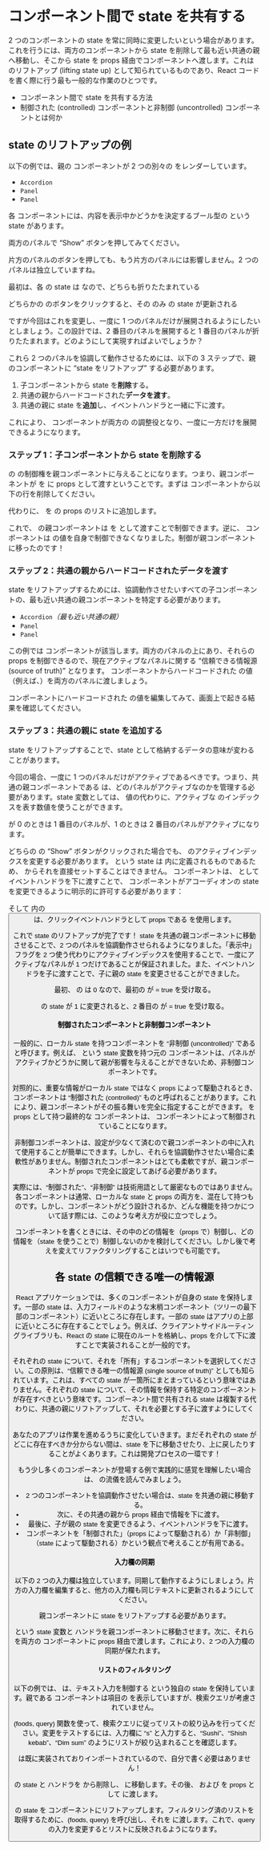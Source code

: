 # コンポーネント間で state を共有する

2 つのコンポーネントの state を常に同時に変更したいという場合があります。これを行うには、両方のコンポーネントから state を削除して最も近い共通の親へ移動し、そこから state を props 経由でコンポーネントへ渡します。これは  のリフトアップ (lifting state up) として知られているものであり、React コードを書く際に行う最も一般的な作業のひとつです。

- コンポーネント間で state を共有する方法
- 制御された (controlled) コンポーネントと非制御 (uncontrolled) コンポーネントとは何か

## state のリフトアップの例


以下の例では、親の  コンポーネントが 2 つの別々の  をレンダーしています。

- `Accordion`
- `Panel`
- `Panel`

各  コンポーネントには、内容を表示中かどうかを決定するブール型の  という state があります。

両方のパネルで “Show” ボタンを押してみてください。

片方のパネルのボタンを押しても、もう片方のパネルには影響しません。2 つのパネルは独立していますね。

最初は、各  の  state は  なので、どちらも折りたたまれている

どちらかの  のボタンをクリックすると、その  のみ  の state が更新される

ですが今回はこれを変更し、一度に 1 つのパネルだけが展開されるようにしたいとしましょう。この設計では、2 番目のパネルを展開すると 1 番目のパネルが折りたたまれます。どのようにして実現すればよいでしょうか？

これら 2 つのパネルを協調して動作させるためには、以下の 3 ステップで、親のコンポーネントに “state をリフトアップ” する必要があります。

1. 子コンポーネントから state を**削除**する。
2. 共通の親からハードコードされた**データを渡す**。
3. 共通の親に state を**追加**し、イベントハンドラと一緒に下に渡す。

これにより、 コンポーネントが両方の  の調整役となり、一度に一方だけを展開できるようになります。

### ステップ 1：子コンポーネントから state を削除する


 の  の制御権を親コンポーネントに与えることになります。つまり、親コンポーネントが  を  に props として渡すということです。まずは  コンポーネントから以下の行を削除してください。

代わりに、 を  の props のリストに追加します。

これで、 の親コンポーネントは  を  として渡すことで制御できます。逆に、 コンポーネントは  の値を自身で制御できなくなりました。制御が親コンポーネントに移ったのです！

### ステップ 2：共通の親からハードコードされたデータを渡す


state をリフトアップするためには、協調動作させたいすべての子コンポーネントの、最も近い共通の親コンポーネントを特定する必要があります。

- `Accordion`*（最も近い共通の親）*
- `Panel`
- `Panel`

この例では  コンポーネントが該当します。両方のパネルの上にあり、それらの props を制御できるので、現在アクティブなパネルに関する “信頼できる情報源 (source of truth)” となります。 コンポーネントからハードコードされた  の値（例えば、）を両方のパネルに渡しましょう。

 コンポーネントにハードコードされた  の値を編集してみて、画面上で起きる結果を確認してください。

### ステップ 3：共通の親に state を追加する


state をリフトアップすることで、state として格納するデータの意味が変わることがあります。

今回の場合、一度に 1 つのパネルだけがアクティブであるべきです。つまり、共通の親コンポーネントである  は、どのパネルがアクティブなのかを管理する必要があります。state 変数としては、 値の代わりに、アクティブな  のインデックスを表す数値を使うことができます。

 が 0 のときは 1 番目のパネルが、1 のときは 2 番目のパネルがアクティブになります。

どちらの  の “Show” ボタンがクリックされた場合でも、 のアクティブインデックスを変更する必要があります。 という state は  内に定義されるものであるため、 からそれを直接セットすることはできません。 コンポーネントは、 として  イベントハンドラを下に渡すことで、 コンポーネントがアコーディオンの state を変更できるように明示的に許可する必要があります：

そして  内の <button> は、クリックイベントハンドラとして props である  を使用します。

これで state のリフトアップが完了です！ state を共通の親コンポーネントに移動させることで、2 つのパネルを協調動作させられるようになりました。「表示中」フラグを 2 つ使う代わりにアクティブインデックスを使用することで、一度にアクティブなパネルが 1 つだけであることが保証されました。また、イベントハンドラを子に渡すことで、子に親の state を変更させることができました。

最初、 の  は 0 なので、最初の  が  = true を受け取る。

 の  state が 1 に変更されると、2 番目の  が  = true を受け取る。

#### 制御されたコンポーネントと非制御コンポーネント


一般的に、ローカル state を持つコンポーネントを “非制御 (uncontrolled)” であると呼びます。例えば、 という state 変数を持つ元の  コンポーネントは、パネルがアクティブかどうかに関して親が影響を与えることができないため、非制御コンポーネントです。

対照的に、重要な情報がローカル state ではなく props によって駆動されるとき、コンポーネントは “制御された (controlled)” ものと呼ばれることがあります。これにより、親コンポーネントがその振る舞いを完全に指定することができます。 を props として持つ最終的な  コンポーネントは、 コンポーネントによって制御されていることになります。

非制御コンポーネントは、設定が少なくて済むので親コンポーネントの中に入れて使用することが簡単にできます。しかし、それらを協調動作させたい場合に柔軟性がありません。制御されたコンポーネントはとても柔軟ですが、親コンポーネントが props で完全に設定してあげる必要があります。

実際には、“制御された”、“非制御” は技術用語として厳密なものではありません。各コンポーネントは通常、ローカルな state と props の両方を、混在して持つものです。しかし、コンポーネントがどう設計されるか、どんな機能を持つかについて話す際には、このような考え方が役に立つでしょう。

コンポーネントを書くときには、その中のどの情報を（props で）制御し、どの情報を（state を使うことで）制御しないのかを検討してください。しかし後で考えを変えてリファクタリングすることはいつでも可能です。

## 各 state の信頼できる唯一の情報源


React アプリケーションでは、多くのコンポーネントが自身の state を保持します。一部の state は、入力フィールドのような末梢コンポーネント（ツリーの最下部のコンポーネント）に近いところに存在します。一部の state はアプリの上部に近いところに存在することでしょう。例えば、クライアントサイドルーティングライブラリも、React の state に現在のルートを格納し、props を介して下に渡すことで実装されることが一般的です。

それぞれの state について、それを「所有」するコンポーネントを選択してください。この原則は、“信頼できる唯一の情報源 (single source of truth)” としても知られています。これは、すべての state が一箇所にまとまっているという意味ではありません。それぞれの state について、その情報を保持する特定のコンポーネントが存在すべきという意味です。コンポーネント間で共有される state は複製する代わりに、共通の親にリフトアップして、それを必要とする子に渡すようにしてください。

あなたのアプリは作業を進めるうちに変化していきます。まだそれぞれの state がどこに存在すべきか分からない間は、state を下に移動させたり、上に戻したりすることがよくあります。これは開発プロセスの一環です！

もう少し多くのコンポーネントが登場する例で実践的に感覚を理解したい場合は、 の流儀を読んでみましょう。

- 2 つのコンポーネントを協調動作させたい場合は、state を共通の親に移動する。
- 次に、その共通の親から props 経由で情報を下に渡す。
- 最後に、子が親の state を変更できるよう、イベントハンドラを下に渡す。
- コンポーネントを「制御された」（props によって駆動される）か「非制御」（state によって駆動される）かという観点で考えることが有用である。

#### 入力欄の同期


以下の 2 つの入力欄は独立しています。同期して動作するようにしましょう。片方の入力欄を編集すると、他方の入力欄も同じテキストに更新されるようにしてください。

親コンポーネントに state をリフトアップする必要があります。

 という state 変数と  ハンドラを親コンポーネントに移動させます。次に、それらを両方の  コンポーネントに props 経由で渡します。これにより、2 つの入力欄の同期が保たれます。

#### リストのフィルタリング


以下の例では、 は、テキスト入力を制御する  という独自の state を保持しています。親である  コンポーネントは項目の  を表示していますが、検索クエリが考慮されていません。

(foods, query) 関数を使って、検索クエリに従ってリストの絞り込みを行ってください。変更をテストするには、入力欄に “s” と入力すると、“Sushi”、“Shish kebab”、“Dim sum” のようにリストが絞り込まれることを確認します。

 は既に実装されておりインポートされているので、自分で書く必要はありません！

 の state と  ハンドラを  から削除し、 に移動します。その後、 および  を props として  に渡します。

 の state を  コンポーネントにリフトアップします。フィルタリング済のリストを取得するために、(foods, query) を呼び出し、それを  に渡します。これで、query の入力を変更するとリストに反映されるようになります。

